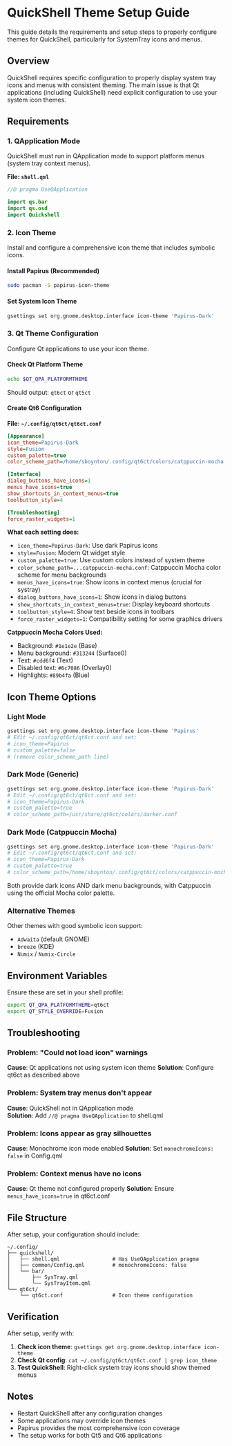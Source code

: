 # QuickShell Theme Setup Guide

This guide details the requirements and setup steps to properly configure themes for QuickShell, particularly for SystemTray icons and menus.

## Overview

QuickShell requires specific configuration to properly display system tray icons and menus with consistent theming. The main issue is that Qt applications (including QuickShell) need explicit configuration to use your system icon themes.

## Requirements

### 1. QApplication Mode
QuickShell must run in QApplication mode to support platform menus (system tray context menus).

**File: `shell.qml`**
```qml
//@ pragma UseQApplication

import qs.bar
import qs.osd
import Quickshell
```

### 2. Icon Theme
Install and configure a comprehensive icon theme that includes symbolic icons.

#### Install Papirus (Recommended)
```bash
sudo pacman -S papirus-icon-theme
```

#### Set System Icon Theme
```bash
gsettings set org.gnome.desktop.interface icon-theme 'Papirus-Dark'
```

### 3. Qt Theme Configuration
Configure Qt applications to use your icon theme.

#### Check Qt Platform Theme
```bash
echo $QT_QPA_PLATFORMTHEME
```
Should output: `qt6ct` or `qt5ct`

#### Create Qt6 Configuration
**File: `~/.config/qt6ct/qt6ct.conf`**
```ini
[Appearance]
icon_theme=Papirus-Dark
style=Fusion
custom_palette=true
color_scheme_path=/home/sboynton/.config/qt6ct/colors/catppuccin-mocha.conf

[Interface]
dialog_buttons_have_icons=1
menus_have_icons=true
show_shortcuts_in_context_menus=true
toolbutton_style=4

[Troubleshooting]
force_raster_widgets=1
```

**What each setting does:**
- `icon_theme=Papirus-Dark`: Use dark Papirus icons
- `style=Fusion`: Modern Qt widget style  
- `custom_palette=true`: Use custom colors instead of system theme
- `color_scheme_path=...catppuccin-mocha.conf`: Catppuccin Mocha color scheme for menu backgrounds
- `menus_have_icons=true`: Show icons in context menus (crucial for systray)
- `dialog_buttons_have_icons=1`: Show icons in dialog buttons
- `show_shortcuts_in_context_menus=true`: Display keyboard shortcuts
- `toolbutton_style=4`: Show text beside icons in toolbars
- `force_raster_widgets=1`: Compatibility setting for some graphics drivers

**Catppuccin Mocha Colors Used:**
- Background: `#1e1e2e` (Base)
- Menu background: `#313244` (Surface0)  
- Text: `#cdd6f4` (Text)
- Disabled text: `#6c7086` (Overlay0)
- Highlights: `#89b4fa` (Blue)

## Icon Theme Options

### Light Mode
```bash
gsettings set org.gnome.desktop.interface icon-theme 'Papirus'
# Edit ~/.config/qt6ct/qt6ct.conf and set:
# icon_theme=Papirus
# custom_palette=false
# (remove color_scheme_path line)
```

### Dark Mode (Generic)
```bash
gsettings set org.gnome.desktop.interface icon-theme 'Papirus-Dark'
# Edit ~/.config/qt6ct/qt6ct.conf and set:
# icon_theme=Papirus-Dark
# custom_palette=true  
# color_scheme_path=/usr/share/qt6ct/colors/darker.conf
```

### Dark Mode (Catppuccin Mocha)
```bash
gsettings set org.gnome.desktop.interface icon-theme 'Papirus-Dark'
# Edit ~/.config/qt6ct/qt6ct.conf and set:
# icon_theme=Papirus-Dark
# custom_palette=true  
# color_scheme_path=/home/sboynton/.config/qt6ct/colors/catppuccin-mocha.conf
```

Both provide dark icons AND dark menu backgrounds, with Catppuccin using the official Mocha color palette.

### Alternative Themes
Other themes with good symbolic icon support:
- `Adwaita` (default GNOME)
- `breeze` (KDE)
- `Numix` / `Numix-Circle`

## Environment Variables

Ensure these are set in your shell profile:

```bash
export QT_QPA_PLATFORMTHEME=qt6ct
export QT_STYLE_OVERRIDE=Fusion
```

## Troubleshooting

### Problem: "Could not load icon" warnings
**Cause**: Qt applications not using system icon theme
**Solution**: Configure qt6ct as described above

### Problem: System tray menus don't appear
**Cause**: QuickShell not in QApplication mode  
**Solution**: Add `//@ pragma UseQApplication` to shell.qml

### Problem: Icons appear as gray silhouettes
**Cause**: Monochrome icon mode enabled
**Solution**: Set `monochromeIcons: false` in Config.qml

### Problem: Context menus have no icons
**Cause**: Qt theme not configured properly
**Solution**: Ensure `menus_have_icons=true` in qt6ct.conf

## File Structure

After setup, your configuration should include:

```
~/.config/
├── quickshell/
│   ├── shell.qml                 # Has UseQApplication pragma
│   ├── common/Config.qml         # monochromeIcons: false
│   └── bar/
│       ├── SysTray.qml
│       └── SysTrayItem.qml
└── qt6ct/
    └── qt6ct.conf                # Icon theme configuration
```

## Verification

After setup, verify with:

1. **Check icon theme**: `gsettings get org.gnome.desktop.interface icon-theme`
2. **Check Qt config**: `cat ~/.config/qt6ct/qt6ct.conf | grep icon_theme`
3. **Test QuickShell**: Right-click system tray icons should show themed menus

## Notes

- Restart QuickShell after any configuration changes
- Some applications may override icon themes
- Papirus provides the most comprehensive icon coverage
- The setup works for both Qt5 and Qt6 applications
